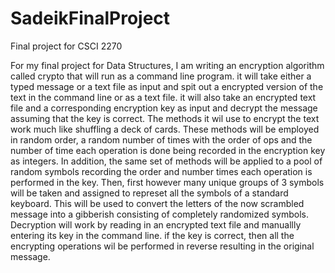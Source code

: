 # SadeikFinalProject
Final project for CSCI 2270

For my final project for Data Structures, I am writing an encryption algorithm called crypto that will run as a command line program. it will take either a typed message or a text file as input and spit out a encrypted version of the text in the command line or as a text file. it will also take an encrypted text file and a corresponding encryption key as input and decrypt the message assuming that the key is correct. The methods it wil use to encrypt the text work much like shuffling a deck of cards. These methods will be employed in random order, a random number of times with the order of ops and the number of time each operation is done being recorded in the encryption key as integers. In addition, the same set of methods will be applied to a pool of random symbols recording the order and number times each operation is performed in the key. Then, first however many unique groups of 3 symbols will be taken and assigned to represet all the symbols of a standard keyboard. This will be used to convert the letters of the now scrambled message into a gibberish consisting of completely randomized symbols. Decryption will work by reading in an encrypted text file and manuallly entering its key in the command line. if the key is correct, then all the encrypting operations wil be performed in reverse resulting in the original message.
